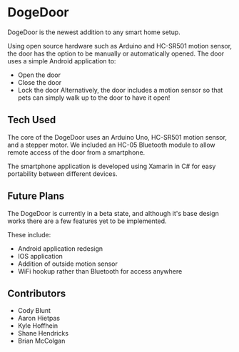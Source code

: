# DogeDoor
DogeDoor is the newest addition to any smart home setup.

Using open source hardware such as Arduino and HC-SR501 motion sensor, the door has the option to be manually or automatically opened.
The door uses a simple Android application to:
  - Open the door
  - Close the door
  - Lock the door
Alternatively, the door includes a motion sensor so that pets can simply walk up to the door to have it open!

## Tech Used
The core of the DogeDoor uses an Arduino Uno, HC-SR501 motion sensor, and a stepper motor. We included an HC-05 Bluetooth module to allow
remote access of the door from a smartphone.

The smartphone application is developed using Xamarin in C# for easy portability between different devices.

## Future Plans
The DogeDoor is currently in a beta state, and although it's base design works there are a few features yet to be implemented.

These include:
  - Android application redesign
  - IOS application
  - Addition of outside motion sensor
  - WiFi hookup rather than Bluetooth for access anywhere
  
## Contributors
- Cody Blunt
- Aaron Hietpas
- Kyle Hoffhein
- Shane Hendricks
- Brian McColgan
